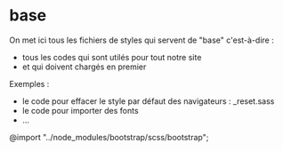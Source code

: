 # base

On met ici tous les fichiers de styles qui servent de "base" c'est-à-dire :

- tous les codes qui sont utilés pour tout notre site
- et qui doivent chargés en premier

Exemples :

- le code pour effacer le style par défaut des navigateurs : \_reset.sass
- le code pour importer des fonts
- ...


@import "../node_modules/bootstrap/scss/bootstrap";
